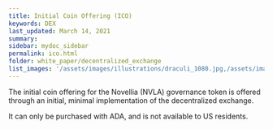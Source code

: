 ```yaml
---
title: Initial Coin Offering (ICO)
keywords: DEX
last_updated: March 14, 2021
summary: 
sidebar: mydoc_sidebar
permalink: ico.html
folder: white_paper/decentralized_exchange
list_images: '/assets/images/illustrations/draculi_1080.jpg,/assets/images/illustrations/laurence_the_duelist_1080.png,/assets/images/illustrations/iscara_the_ten_thousand_guns_1080.png,/assets/images/illustrations/alpha_draculi_1080.png'
---
```


The initial coin offering for the Novellia (NVLA) governance token is offered through an initial, minimal implementation of the decentralized exchange.

It can only be purchased with ADA, and is not available to US residents.
